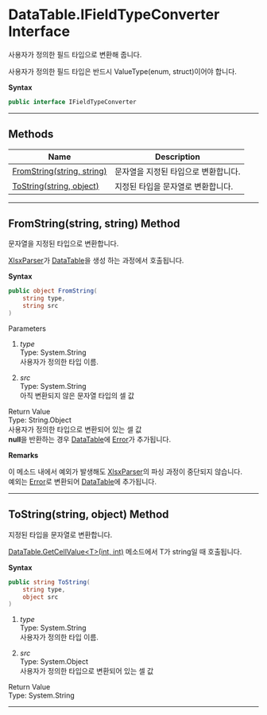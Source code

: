 # DataTable.IFieldTypeConverter Interface

사용자가 정의한 필드 타입으로 변환해 줍니다.

사용자가 정의한 필드 타입은 반드시 ValueType(enum, struct)이어야 합니다.

**Syntax**

```csharp
public interface IFieldTypeConverter
```

* * *
## Methods

Name | Description
---- | -----------
[FromString(string, string)](#00) | 문자열을 지정된 타입으로 변환합니다.
[ToString(string, object)  ](#01) | 지정된 타입을 문자열로 변환합니다. 

<a name="00"><hr></a>
## FromString(string, string) Method

문자열을 지정된 타입으로 변환합니다.

[XlsxParser][]가 [DataTable][]을 생성 하는 과정에서 호출됩니다.

**Syntax**

```csharp
public object FromString(
    string type,
    string src
)
```

Parameters

1. *type*<br>
    Type: System.String<br>
    사용자가 정의한 타입 이름.

1. *src*<br>
    Type: System.String<br>
    아직 변환되지 않은 문자열 타입의 셀 값

Return Value<br>
Type: String.Object<br>
사용자가 정의한 타입으로 변환되어 있는 셀 값<br>
**null**을 반환하는 경우 [DataTable][]에 [Error][]가 추가됩니다.  

**Remarks**

이 메소드 내에서 예외가 발생해도 [XlsxParser][]의 파싱 과정이 중단되지 않습니다.<br>
예외는 [Error][]로 변환되어 [DataTable][]에 추가됩니다. 

<a name="01"><hr></a>
## ToString(string, object) Method

지정된 타입을 문자열로 변환합니다. 

[DataTable.GetCellValue&lt;T&gt;(int, int)][] 메소드에서 
T가 string일 때 호출됩니다.

**Syntax**

```csharp
public string ToString(
    string type,
    object src
)
```

1. *type*<br>
    Type: System.String<br>
    사용자가 정의한 타입 이름.

1. *src*<br>
    Type: System.Object<br>
    사용자가 정의한 타입으로 변환되어 있는 셀 값

Return Value<br>
Type: System.String<br>

* * *

[XlsxParser]: ./XlsxParser.html
[DataTable]:  ./DataTable.html
[Error]:      ./DataTable.Error.html
[DataTable.GetCellValue&lt;T&gt;(int, int)]: ./DataTable.html#08
